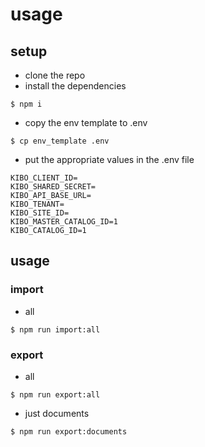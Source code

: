 # usage

## setup

- clone the repo
- install the dependencies
```
$ npm i
```
- copy the env template to .env
```
$ cp env_template .env
```
- put the appropriate values in the .env file
```
KIBO_CLIENT_ID=
KIBO_SHARED_SECRET=
KIBO_API_BASE_URL=
KIBO_TENANT=
KIBO_SITE_ID=
KIBO_MASTER_CATALOG_ID=1
KIBO_CATALOG_ID=1
```

## usage

### import

* all
```
$ npm run import:all
```

### export

* all
``` 
$ npm run export:all 
```
* just documents
```
$ npm run export:documents 
```
